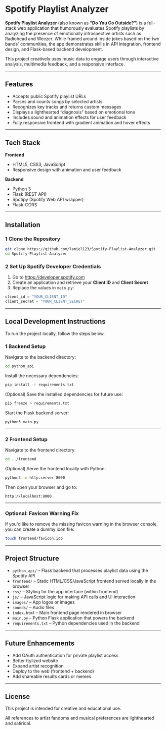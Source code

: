 # Spotify Playlist Analyzer

**Spotify Playlist Analyzer** (also known as **“Do You Go Outside?”**) is a full-stack web application that humorously evaluates Spotify playlists by analyzing the presence of emotionally introspective artists such as Radiohead and Weezer. While framed around inside jokes based on the two bands' communities, the app demonstrates skills in API integration, frontend design, and Flask-based backend development.

This project creatively uses music data to engage users through interactive analysis, multimedia feedback, and a responsive interface.

---

## Features

- Accepts public Spotify playlist URLs
- Parses and counts songs by selected artists
- Recognizes key tracks and returns custom messages
- Displays a lighthearted “diagnosis” based on emotional tone
- Includes sound and animation effects for user feedback
- Fully responsive frontend with gradient animation and hover effects

---

## Tech Stack

**Frontend**
- HTML5, CSS3, JavaScript  
- Responsive design with animation and user feedback

**Backend**
- Python 3  
- Flask (REST API)  
- Spotipy (Spotify Web API wrapper)  
- Flask-CORS

---

##  Installation

### 1 Clone the Repository

```bash
git clone https://github.com/laniel123/Spotify-Playlist-Analyzer.git
cd Spotify-Playlist-Analyzer
```

### 2 Set Up Spotify Developer Credentials

1. Go to https://developer.spotify.com
2. Create an application and retrieve your **Client ID** and **Client Secret**
3. Replace the values in `main.py`:

```python
client_id = "YOUR_CLIENT_ID"
client_secret = "YOUR_CLIENT_SECRET"
```
---

## Local Development Instructions

To run the project locally, follow the steps below.

### 1 Backend Setup

Navigate to the backend directory:

```bash
cd python_api
```

Install the necessary dependencies:

```bash
pip install -r requirements.txt
```

(Optional) Save the installed dependencies for future use:

```bash
pip freeze > requirements.txt
```

Start the Flask backend server:

```bash
python3 main.py
```

---

### 2 Frontend Setup

Navigate to the frontend directory:

```bash
cd ../frontend
```

(Optional) Serve the frontend locally with Python:

```bash
python3 -m http.server 8000
```

Then open your browser and go to:

```
http://localhost:8000
```

---

### Optional: Favicon Warning Fix

If you'd like to remove the missing favicon warning in the browser console, you can create a dummy icon file:

```bash
touch frontend/favicon.ico
```

---

##  Project Structure

- `python_api/` – Flask backend that processes playlist data using the Spotify API
- `frontend/` – Static HTML/CSS/JavaScript frontend served locally in the browser
- `css/` – Styling for the app interface (within frontend)
- `js/` – JavaScript logic for making API calls and UI interaction
- `images/` – App logos or images
- `sounds/` – Audio files 
- `index.html` – Main frontend page rendered in browser
- `main.py` – Python Flask application that powers the backend
- `requirements.txt` – Python dependencies used in the backend

---

##  Future Enhancements

- Add OAuth authentication for private playlist access
- Better ttylized website
- Expand artist recognition 
- Deploy to the web (frontend + backend)
- Add shareable results cards or memes

---

##  License

This project is intended for creative and educational use.  

All references to artist fandoms and musical preferences are lighthearted and satirical.

